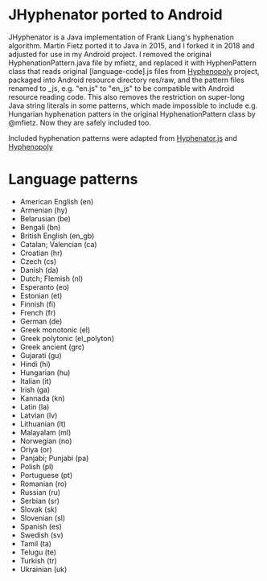 # JHyphenator ported to Android

JHyphenator is a Java implementation of Frank Liang's hyphenation algorithm. Martin Fietz ported
it to Java in 2015, and I forked it in 2018 and adjusted for use in my Android project. I removed
the original HyphenationPattern.java file by mfietz, and replaced it with HyphenPattern class that
reads original [language-code].js files from [Hyphenopoly](https://github.com/mnater/Hyphenopoly)
project, packaged into Android resource directory res/raw, and the pattern files renamed to _js, e.g.
"en.js" to "en_js" to be compatible with Android resource reading code. This also removes the
restriction on super-long Java string literals in some patterns, which made impossible to include
e.g. Hungarian hyphenation patters in the original HyphenationPattern class by @mfietz.
Now they are safely included too. 

Included hyphenation patterns were adapted from [Hyphenator.js](https://code.google.com/p/hyphenator/)
and [Hyphenopoly](https://github.com/mnater/Hyphenopoly)

# Language patterns

* American English (en)
* Armenian (hy)
* Belarusian (be)
* Bengali (bn)
* British English (en_gb)
* Catalan; Valencian (ca)
* Croatian (hr)
* Czech (cs)
* Danish (da)
* Dutch; Flemish (nl)
* Esperanto (eo)
* Estonian (et)
* Finnish (fi)
* French (fr)
* German (de)
* Greek monotonic (el)
* Greek polytonic (el_polyton)
* Greek ancient (grc)
* Gujarati (gu)
* Hindi (hi)
* Hungarian (hu)
* Italian (it)
* Irish (ga)
* Kannada (kn)
* Latin (la)
* Latvian (lv)
* Lithuanian (lt)
* Malayalam (ml)
* Norwegian (no)
* Oriya (or)
* Panjabi; Punjabi (pa)
* Polish (pl)
* Portuguese (pt)
* Romanian (ro)
* Russian (ru)
* Serbian (sr)
* Slovak (sk)
* Slovenian (sl)
* Spanish (es)
* Swedish (sv)
* Tamil (ta)
* Telugu (te)
* Turkish (tr)
* Ukrainian (uk)

